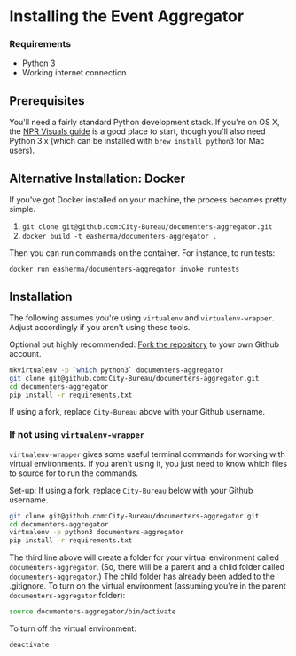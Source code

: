# Installing the Event Aggregator

### Requirements

* Python 3
* Working internet connection

## Prerequisites

You'll need a fairly standard Python development stack. If you're on OS X, the [NPR Visuals guide](http://blog.apps.npr.org/2013/06/06/how-to-setup-a-developers-environment.html) is a good place to start, though you'll also need Python 3.x (which can be installed with `brew install python3` for Mac users).

## Alternative Installation: Docker

If you've got Docker installed on your machine, the process becomes pretty simple.

1. ``` git clone git@github.com:City-Bureau/documenters-aggregator.git ```
2. ``` docker build -t easherma/documenters-aggregator . ```

Then you can run commands on the container. For instance, to run tests:

``` 
docker run easherma/documenters-aggregator invoke runtests
```


## Installation

The following assumes you're using `virtualenv` and `virtualenv-wrapper`. Adjust accordingly if you aren't using these tools.

Optional but highly recommended: [Fork the repository](https://github.com/City-Bureau/documenters-aggregator/fork) to your own Github account.

```bash
mkvirtualenv -p `which python3` documenters-aggregator
git clone git@github.com:City-Bureau/documenters-aggregator.git
cd documenters-aggregator
pip install -r requirements.txt
```

If using a fork, replace `City-Bureau` above with your Github username.

### If not using `virtualenv-wrapper`
`virtualenv-wrapper` gives some useful terminal commands for working with virtual environments. If you aren't using it, you just need to know which files to source for to run the commands.

Set-up:
If using a fork, replace `City-Bureau` below with your Github username.

```bash
git clone git@github.com:City-Bureau/documenters-aggregator.git
cd documenters-aggregator
virtualenv -p python3 documenters-aggregator
pip install -r requirements.txt
```

The third line above will create a folder for your virtual environment called `documenters-aggregator`. (So, there will be a parent and a child folder called `documenters-aggregator`.) The child folder has already been added to the .gitignore. To turn on the virtual environment (assuming you're in the parent `documenters-aggregator` folder):

```bash
source documenters-aggregator/bin/activate
```

To turn off the virtual environment:

```bash
deactivate
```
